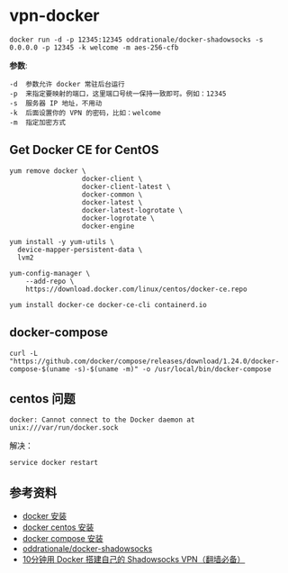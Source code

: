 # vpn-docker

```
docker run -d -p 12345:12345 oddrationale/docker-shadowsocks -s 0.0.0.0 -p 12345 -k welcome -m aes-256-cfb
```

**参数**:
```
-d  参数允许 docker 常驻后台运行
-p  来指定要映射的端口，这里端口号统一保持一致即可。例如：12345
-s  服务器 IP 地址，不用动
-k  后面设置你的 VPN 的密码，比如：welcome
-m  指定加密方式
```


## Get Docker CE for CentOS
```
yum remove docker \
                  docker-client \
                  docker-client-latest \
                  docker-common \
                  docker-latest \
                  docker-latest-logrotate \
                  docker-logrotate \
                  docker-engine

yum install -y yum-utils \
  device-mapper-persistent-data \
  lvm2

yum-config-manager \
    --add-repo \
    https://download.docker.com/linux/centos/docker-ce.repo

yum install docker-ce docker-ce-cli containerd.io
```

## docker-compose

```
curl -L "https://github.com/docker/compose/releases/download/1.24.0/docker-compose-$(uname -s)-$(uname -m)" -o /usr/local/bin/docker-compose
```

## centos 问题

```
docker: Cannot connect to the Docker daemon at unix:///var/run/docker.sock
```

解决：
```
service docker restart
```

## 参考资料
- [docker 安装](https://docs.docker.com/install/)
- [docker centos 安装](https://docs.docker.com/install/linux/docker-ce/centos/)
- [docker compose 安装](https://docs.docker.com/compose/install/)
- [oddrationale/docker-shadowsocks](https://hub.docker.com/r/oddrationale/docker-shadowsocks)
- [10分钟用 Docker 搭建自己的 Shadowsocks VPN（翻墙必备）](https://juejin.im/post/5b14c5115188257d37761a5a)